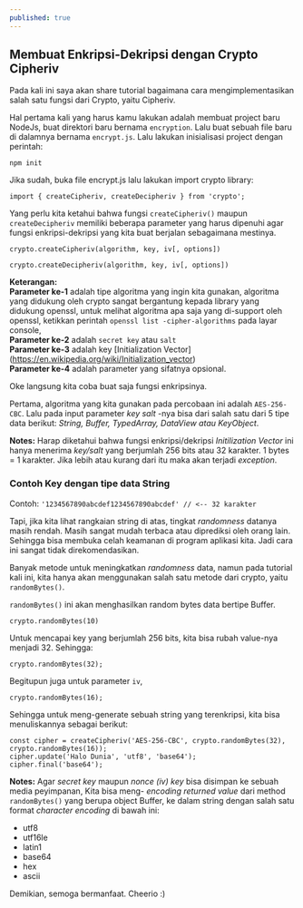 ```yaml
---
published: true
---
```

## Membuat Enkripsi-Dekripsi dengan Crypto Cipheriv

Pada kali ini saya akan share tutorial bagaimana cara mengimplementasikan salah satu fungsi dari Crypto, yaitu Cipheriv.

Hal pertama kali yang harus kamu lakukan adalah membuat project baru NodeJs, buat direktori baru bernama `encryption`. Lalu buat sebuah file baru di dalamnya bernama `encrypt.js`.  Lalu lakukan inisialisasi project dengan perintah:

```
npm init
```

Jika sudah, buka file encrypt.js lalu lakukan import crypto library:
```
import { createCipheriv, createDecipheriv } from 'crypto';
```

Yang perlu kita ketahui bahwa fungsi `createCipheriv()` maupun `createDecipheriv` memiliki beberapa parameter yang harus dipenuhi agar fungsi enkripsi-dekripsi yang kita buat berjalan sebagaimana mestinya. 

`crypto.createCipheriv(algorithm, key, iv[, options])`

`crypto.createDecipheriv(algorithm, key, iv[, options])`

**Keterangan:**\
**Parameter ke-1** adalah tipe algoritma yang ingin kita gunakan, algoritma yang didukung oleh crypto sangat bergantung kepada library yang didukung openssl, untuk melihat algoritma apa saja yang di-support oleh openssl, ketikkan perintah `openssl list -cipher-algorithms` pada layar console,\
**Parameter ke-2** adalah `secret key` atau `salt`\
**Parameter ke-3** adalah key [Initialization Vector] (https://en.wikipedia.org/wiki/Initialization_vector)\
**Parameter ke-4** adalah parameter yang sifatnya opsional.

Oke langsung kita coba buat saja fungsi enkripsinya.

Pertama, algoritma yang kita gunakan pada percobaan ini adalah `AES-256-CBC`.
Lalu pada input parameter _key salt_ -nya bisa dari salah satu dari 5 tipe data berikut: _String, Buffer, TypedArray, DataView atau KeyObject_.

**Notes:** Harap diketahui bahwa fungsi enkripsi/dekripsi _Initilization Vector_ ini hanya menerima _key/salt_ yang berjumlah 256 bits atau 32 karakter. 1 bytes = 1 karakter. Jika lebih atau kurang dari itu maka akan terjadi _exception_.

### Contoh Key dengan tipe data String
Contoh: `'1234567890abcdef1234567890abcdef' // <-- 32 karakter`

Tapi, jika kita lihat rangkaian string di atas, tingkat _randomness_ datanya masih rendah. Masih sangat mudah terbaca atau diprediksi oleh orang lain. Sehingga bisa membuka celah keamanan di program aplikasi kita. Jadi cara ini sangat tidak direkomendasikan.

Banyak metode untuk meningkatkan _randomness_ data, namun pada tutorial kali ini, kita hanya akan menggunakan salah satu metode dari crypto, yaitu `randomBytes()`.

`randomBytes()` ini akan menghasilkan random bytes data bertipe Buffer.

```
crypto.randomBytes(10)
```
Untuk mencapai key yang berjumlah 256 bits, kita bisa rubah value-nya menjadi 32. Sehingga:
```
crypto.randomBytes(32);
```

Begitupun juga untuk parameter `iv`,
```
crypto.randomBytes(16);
```
Sehingga untuk meng-generate sebuah string yang terenkripsi, kita bisa menuliskannya sebagai berikut:
```
const cipher = createCipheriv('AES-256-CBC', crypto.randomBytes(32), crypto.randomBytes(16));
cipher.update('Halo Dunia', 'utf8', 'base64');
cipher.final('base64');
```

**Notes:** Agar _secret key_ maupun _nonce (iv) key_ bisa disimpan ke sebuah media peyimpanan, Kita bisa meng- _encoding_ _returned value_ dari method `randomBytes()` yang berupa object Buffer, ke dalam string dengan salah satu format _character encoding_ di bawah ini:
- utf8
- utf16le
- latin1
- base64
- hex
- ascii

Demikian, semoga bermanfaat. Cheerio :)